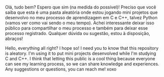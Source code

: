 Olá, tudo bem? Espero que sim (na medida do possível)! Preciso que você saiba que esta é uma pasta aleatória onde estou jogando mini projetos que desenvolvo no meu processo de aprendizagem em C e C++, talvez Python (vamos ver como vai sendo o meu tempo). Achei interessante deixar isso público para compartilhar o meu processo e também para deixar esse processo registrado. Qualquer dúvida ou sugestão, estou à disposição, abraços!

Hello, everything all right? I hope so! I need you to know that this repository is aleatory. I'm using it to put mini projects desenvolved while I'm studying C and C++. I think that letting this public is a cool thing because everyone can see my learning process, so we can share knowledge and experiences. Any suggestions or questions, you can reach me! xoxo
